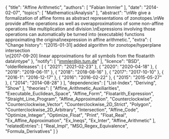 {
    "title": "Affine Arithmetic",
    "authors": [
        "Fabian Immler"
    ],
    "date": "2014-02-07",
    "topics": [
        "Mathematics/Analysis"
    ],
    "abstract": "\nWe give a formalization of affine forms as abstract representations of zonotopes.\nWe provide affine operations as well as overapproximations of some non-affine operations like multiplication and division.\nExpressions involving those operations can automatically be turned into (executable) functions approximating the original\nexpression in affine arithmetic.",
    "extra": {
        "Change history": "[2015-01-31] added algorithm for zonotope/hyperplane intersection<br>\n[2017-09-20] linear approximations for all symbols from the floatarith data\ntype"
    },
    "notify": [
        "immler@in.tum.de"
    ],
    "licence": "BSD",
    "olderReleases": [
        {
            "2021": "2021-02-23"
        },
        {
            "2020": "2020-04-18"
        },
        {
            "2019": "2019-06-11"
        },
        {
            "2018": "2018-08-16"
        },
        {
            "2017": "2017-10-10"
        },
        {
            "2016-1": "2016-12-17"
        },
        {
            "2016": "2016-02-22"
        },
        {
            "2015": "2015-05-27"
        },
        {
            "2014": "2014-08-28"
        }
    ],
    "dependencies": [
        "List-Index",
        "Deriving",
        "Show"
    ],
    "theories": [
        "Affine_Arithmetic_Auxiliarities",
        "Executable_Euclidean_Space",
        "Affine_Form",
        "Floatarith_Expression",
        "Straight_Line_Program",
        "Affine_Approximation",
        "Counterclockwise",
        "Counterclockwise_Vector",
        "Counterclockwise_2D_Strict",
        "Polygon",
        "Counterclockwise_2D_Arbitrary",
        "Intersection",
        "Affine_Code",
        "Optimize_Integer",
        "Optimize_Float",
        "Print",
        "Float_Real",
        "Ex_Affine_Approximation",
        "Ex_Ineqs",
        "Ex_Inter",
        "Affine_Arithmetic"
    ],
    "relatedEntries": [
        "Real_Impl",
        "MSO_Regex_Equivalence",
        "Formula_Derivatives"
    ]
}